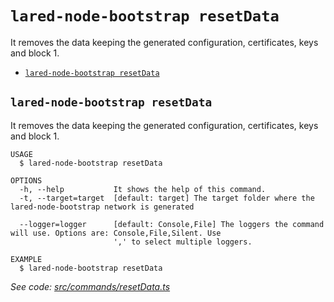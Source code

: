 `lared-node-bootstrap resetData`
================================

It removes the data keeping the generated configuration, certificates, keys and block 1.

* [`lared-node-bootstrap resetData`](#lared-node-bootstrap-resetdata)

## `lared-node-bootstrap resetData`

It removes the data keeping the generated configuration, certificates, keys and block 1.

```
USAGE
  $ lared-node-bootstrap resetData

OPTIONS
  -h, --help           It shows the help of this command.
  -t, --target=target  [default: target] The target folder where the lared-node-bootstrap network is generated

  --logger=logger      [default: Console,File] The loggers the command will use. Options are: Console,File,Silent. Use
                       ',' to select multiple loggers.

EXAMPLE
  $ lared-node-bootstrap resetData
```

_See code: [src/commands/resetData.ts](https://github.com/lared-association/lared-node-bootstrap/blob/v1.1.5/src/commands/resetData.ts)_
